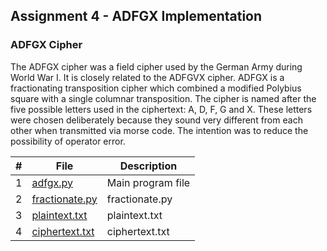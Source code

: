 ## Assignment 4 - ADFGX Implementation
### ADFGX Cipher
The ADFGX cipher was a field cipher used by the German Army during World War I. It is closely related to the ADFGVX cipher. ADFGX is a fractionating transposition cipher which combined a modified Polybius square with a single columnar transposition. The cipher is named after the five possible letters used in the ciphertext: A, D, F, G and X. These letters were chosen deliberately because they sound very different from each other when transmitted via morse code. The intention was to reduce the possibility of operator error.


|   #   | File            | Description                                        |
| :---: | --------------- | -------------------------------------------------- |
|   1   | <a href="https://github.com/Kyrie-Ma/4663-Cryptography-Ma/blob/master/Assignments/A04/adfgx.py" > adfgx.py         | Main program file      |
|   2   | <a href="https://github.com/Kyrie-Ma/4663-Cryptography-Ma/blob/master/Assignments/A04/fractionate.py" > fractionate.py         | fractionate.py      |
|   3   | <a href="https://github.com/Kyrie-Ma/4663-Cryptography-Ma/blob/master/Assignments/A04/plaintext.txt" > plaintext.txt         | plaintext.txt      |
|   4   | <a href="https://github.com/Kyrie-Ma/4663-Cryptography-Ma/blob/master/Assignments/A04/ciphertext.txt" > ciphertext.txt         | ciphertext.txt      |
